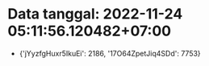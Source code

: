 # Data tanggal: 2022-11-24 05:11:56.120482+07:00

* {'jYyzfgHuxr5IkuEi': 2186, '17O64ZpetJiq4SDd': 7753}
